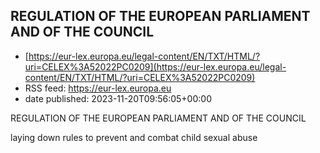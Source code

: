 ## REGULATION OF THE EUROPEAN PARLIAMENT AND OF THE COUNCIL
 - [https://eur-lex.europa.eu/legal-content/EN/TXT/HTML/?uri=CELEX%3A52022PC0209](https://eur-lex.europa.eu/legal-content/EN/TXT/HTML/?uri=CELEX%3A52022PC0209)
 - RSS feed: https://eur-lex.europa.eu
 - date published: 2023-11-20T09:56:05+00:00

REGULATION OF THE EUROPEAN PARLIAMENT AND OF THE COUNCIL

laying down rules to prevent and combat child sexual abuse

